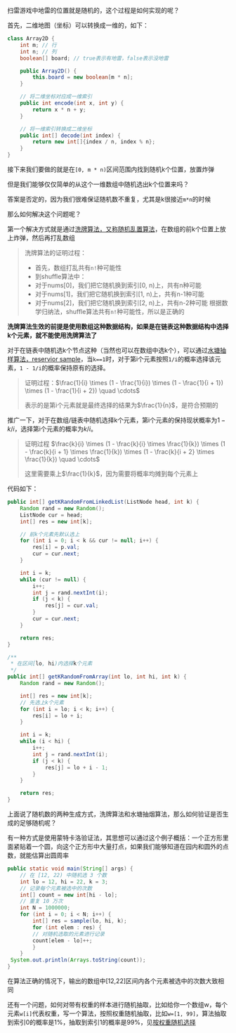 扫雷游戏中地雷的位置就是随机的，这个过程是如何实现的呢？

首先，二维地图（坐标）可以转换成一维的，如下：
```java
class Array2D {
    int m; // 行
    int n; // 列
    boolean[] board; // true表示有地雷，false表示没地雷

    public Array2D() {
        this.board = new boolean[m * n];
    }

    // 将二维坐标对应成一维索引
    public int encode(int x, int y) {
        return x * n + y;
    }

    // 将一维索引转换成二维坐标
    public int[] decode(int index) {
        return new int[]{index / n, index % n};
    }
}
```
接下来我们要做的就是在`[0, m * n)`区间范围内找到随机k个位置，放置炸弹

但是我们能够仅仅简单的从这个一维数组中随机选出k个位置来吗？

答案是否定的，因为我们很难保证随机数不重复，尤其是k很接近`m*n`的时候

那么如何解决这个问题呢？

第一个解决方式就是通过[洗牌算法，又称随机乱置算法](Shuffle.java)，在数组的前k个位置上放上炸弹，然后再打乱数组
> 洗牌算法的证明过程：
> - 首先，数组打乱共有`n!`种可能性
> - 到shuffle算法中：
> - 对于nums[0]，我们把它随机换到索引[0, n)上，共有n种可能
> - 对于nums[1]，我们把它随机换到索引[1, n)上，共有n-1种可能
> - 对于nums[2]，我们把它随机换到索引[2, n)上，共有n-2种可能
> 根据数学归纳法，shuffle算法共有`n!`种可能性，所以是正确的
>

**洗牌算法生效的前提是使用数组这种数据结构，如果是在链表这种数据结构中选择k个元素，就不能使用洗牌算法了**

对于在链表中随机选k个节点这种（当然也可以在数组中选k个），可以通过[水塘抽样算法，reservior sample](ReserviorSample.java)，当`k==1`时，对于第i个元素按照`1/i`的概率选择该元素，`1 - 1/i`的概率保持原有的选择。
> 证明过程：$\frac{1}{i} \times (1 - \frac{1}{i}) \times (1 - \frac{1}{i + 1}) \times (1 - \frac{1}{i + 2}) \quad \cdots$
>
> 表示的是第i个元素就是最终选择的结果为$\frac{1}{n}$，是符合预期的
>

推广一下，对于在数组/链表中随机选择k个元素，第i个元素的保持现状概率为$1- k / i$，选择第i个元素的概率为$k / i$。
> 证明过程 $\frac{k}{i} \times (1 - \frac{k}{i} \times \frac{1}{k}) \times (1 - \frac{k}{i + 1} \times \frac{1}{k}) \times (1 - \frac{k}{i + 2} \times \frac{1}{k}) \quad \cdots$
> 
> 这里需要乘上$\frac{1}{k}$，因为需要将概率均摊到每个元素上

代码如下：
```java
public int[] getKRandomFromLinkedList(ListNode head, int k) {
    Random rand = new Random();
    ListNode cur = head;
    int[] res = new int[k];

    // 前k个元素先默认选上
    for (int i = 0; i < k && cur != null; i++) {
        res[i] = p.val;
        cur = cur.next;
    }

    int i = k;
    while (cur != null) {
        i++;
        int j = rand.nextInt(i);
        if (j < k) {
            res[j] = cur.val;
        }
        cur = cur.next;
    }

    return res;
}

/**
 * 在区间[lo, hi)内选择k个元素
 */
public int[] getKRandomFromArray(int lo, int hi, int k) {
    Random rand = new Random();

    int[] res = new int[k];
    // 先选上k个元素
    for (int i = lo; i < k; i++) {
        res[i] = lo + i;
    }

    int i = k;
    while (i < hi) {
        i++;
        int j = rand.nextInt(i);
        if (j < k) {
            res[j] = lo + i - 1;
        }
    }

    return res;
}
```


上面说了随机数的两种生成方式，洗牌算法和水塘抽烟算法，那么如何验证是否生成的足够随机呢？

有一种方式是使用蒙特卡洛验证法，其思想可以通过这个例子概括：一个正方形里面紧贴着一个圆，向这个正方形中大量打点，如果我们能够知道在园内和圆外的点数，就能估算出圆周率

```java
public static void main(String[] args) {
    // 在 [12, 22) 中随机选 3 个数
    int lo = 12, hi = 22, k = 3;
    // 记录每个元素被选中的次数
    int[] count = new int[hi - lo];
    // 重复 10 万次
    int N = 1000000;
    for (int i = 0; i < N; i++) {
        int[] res = sample(lo, hi, k);
        for (int elem : res) {
        // 对随机选取的元素进⾏记录
        count[elem - lo]++;
        }
    }
 System.out.println(Arrays.toString(count));
}
```
在算法正确的情况下，输出的数组中[12,22]区间内各个元素被选中的次数大致相同


还有一个问题，如何对带有权重的样本进行随机抽取，比如给你一个数组w，每个元素`w[i]`代表权重，写一个算法，按照权重随机抽取，比如`w=[1, 99]`，算法抽取到索引0的概率是1%，抽取到索引1的概率是99%，见[按权重随机选择](RandomPickWithWeight.java)